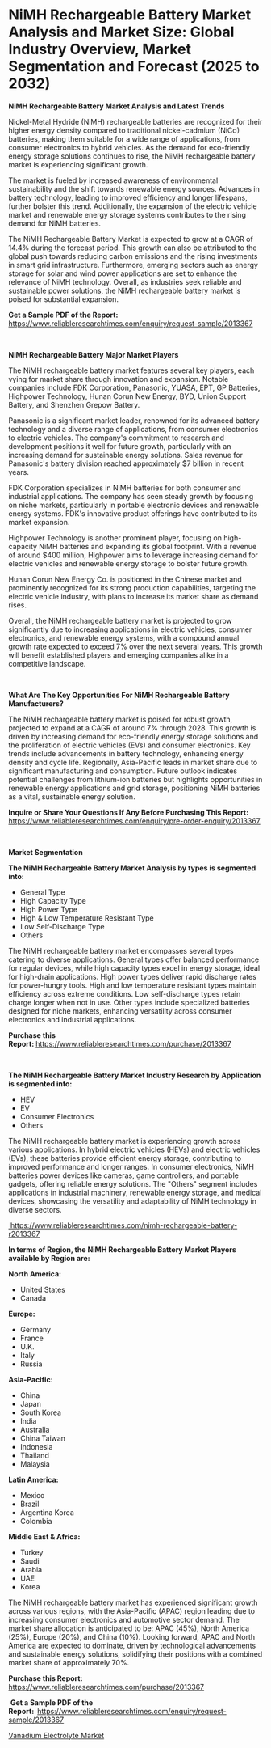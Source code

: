 <p><h1>NiMH Rechargeable Battery Market Analysis and Market Size: Global Industry Overview, Market Segmentation and Forecast (2025 to 2032)</h1></p><p><strong>NiMH Rechargeable Battery Market Analysis and Latest Trends</strong></p>
<p><p>Nickel-Metal Hydride (NiMH) rechargeable batteries are recognized for their higher energy density compared to traditional nickel-cadmium (NiCd) batteries, making them suitable for a wide range of applications, from consumer electronics to hybrid vehicles. As the demand for eco-friendly energy storage solutions continues to rise, the NiMH rechargeable battery market is experiencing significant growth. </p><p>The market is fueled by increased awareness of environmental sustainability and the shift towards renewable energy sources. Advances in battery technology, leading to improved efficiency and longer lifespans, further bolster this trend. Additionally, the expansion of the electric vehicle market and renewable energy storage systems contributes to the rising demand for NiMH batteries.</p><p>The NiMH Rechargeable Battery Market is expected to grow at a CAGR of 14.4% during the forecast period. This growth can also be attributed to the global push towards reducing carbon emissions and the rising investments in smart grid infrastructure. Furthermore, emerging sectors such as energy storage for solar and wind power applications are set to enhance the relevance of NiMH technology. Overall, as industries seek reliable and sustainable power solutions, the NiMH rechargeable battery market is poised for substantial expansion.</p></p>
<p><strong>Get a Sample PDF of the Report:&nbsp;</strong> <a href="https://www.reliableresearchtimes.com/enquiry/request-sample/2013367?utm_campaign=2183&utm_medium=2&utm_source=Github&utm_content=ia&utm_term=13022025&utm_id=nimh-rechargeable-battery">https://www.reliableresearchtimes.com/enquiry/request-sample/2013367</a></p>
<p>&nbsp;</p>
<p><strong>NiMH Rechargeable Battery Major Market Players</strong></p>
<p><p>The NiMH rechargeable battery market features several key players, each vying for market share through innovation and expansion. Notable companies include FDK Corporation, Panasonic, YUASA, EPT, GP Batteries, Highpower Technology, Hunan Corun New Energy, BYD, Union Support Battery, and Shenzhen Grepow Battery.</p><p>Panasonic is a significant market leader, renowned for its advanced battery technology and a diverse range of applications, from consumer electronics to electric vehicles. The company's commitment to research and development positions it well for future growth, particularly with an increasing demand for sustainable energy solutions. Sales revenue for Panasonic's battery division reached approximately $7 billion in recent years.</p><p>FDK Corporation specializes in NiMH batteries for both consumer and industrial applications. The company has seen steady growth by focusing on niche markets, particularly in portable electronic devices and renewable energy systems. FDK's innovative product offerings have contributed to its market expansion.</p><p>Highpower Technology is another prominent player, focusing on high-capacity NiMH batteries and expanding its global footprint. With a revenue of around $400 million, Highpower aims to leverage increasing demand for electric vehicles and renewable energy storage to bolster future growth.</p><p>Hunan Corun New Energy Co. is positioned in the Chinese market and prominently recognized for its strong production capabilities, targeting the electric vehicle industry, with plans to increase its market share as demand rises.</p><p>Overall, the NiMH rechargeable battery market is projected to grow significantly due to increasing applications in electric vehicles, consumer electronics, and renewable energy systems, with a compound annual growth rate expected to exceed 7% over the next several years. This growth will benefit established players and emerging companies alike in a competitive landscape.</p></p>
<p>&nbsp;</p>
<p><strong>What Are The Key Opportunities For NiMH Rechargeable Battery Manufacturers?</strong></p>
<p><p>The NiMH rechargeable battery market is poised for robust growth, projected to expand at a CAGR of around 7% through 2028. This growth is driven by increasing demand for eco-friendly energy storage solutions and the proliferation of electric vehicles (EVs) and consumer electronics. Key trends include advancements in battery technology, enhancing energy density and cycle life. Regionally, Asia-Pacific leads in market share due to significant manufacturing and consumption. Future outlook indicates potential challenges from lithium-ion batteries but highlights opportunities in renewable energy applications and grid storage, positioning NiMH batteries as a vital, sustainable energy solution.</p></p>
<p><strong>Inquire or Share Your Questions If Any Before Purchasing This Report:</strong> <a href="https://www.reliableresearchtimes.com/enquiry/pre-order-enquiry/2013367?utm_campaign=2183&utm_medium=2&utm_source=Github&utm_content=ia&utm_term=13022025&utm_id=nimh-rechargeable-battery">https://www.reliableresearchtimes.com/enquiry/pre-order-enquiry/2013367</a></p>
<p>&nbsp;</p>
<p><strong>Market Segmentation</strong></p>
<p><strong>The NiMH Rechargeable Battery Market Analysis by types is segmented into:</strong></p>
<p><ul><li>General Type</li><li>High Capacity Type</li><li>High Power Type</li><li>High & Low Temperature Resistant Type</li><li>Low Self-Discharge Type</li><li>Others</li></ul></p>
<p><p>The NiMH rechargeable battery market encompasses several types catering to diverse applications. General types offer balanced performance for regular devices, while high capacity types excel in energy storage, ideal for high-drain applications. High power types deliver rapid discharge rates for power-hungry tools. High and low temperature resistant types maintain efficiency across extreme conditions. Low self-discharge types retain charge longer when not in use. Other types include specialized batteries designed for niche markets, enhancing versatility across consumer electronics and industrial applications.</p></p>
<p><strong>Purchase this Report:&nbsp;</strong><a href="https://www.reliableresearchtimes.com/purchase/2013367?utm_campaign=2183&utm_medium=2&utm_source=Github&utm_content=ia&utm_term=13022025&utm_id=nimh-rechargeable-battery">https://www.reliableresearchtimes.com/purchase/2013367</a></p>
<p>&nbsp;</p>
<p><strong>The NiMH Rechargeable Battery Market Industry Research by Application is segmented into:</strong></p>
<p><ul><li>HEV</li><li>EV</li><li>Consumer Electronics</li><li>Others</li></ul></p>
<p><p>The NiMH rechargeable battery market is experiencing growth across various applications. In hybrid electric vehicles (HEVs) and electric vehicles (EVs), these batteries provide efficient energy storage, contributing to improved performance and longer ranges. In consumer electronics, NiMH batteries power devices like cameras, game controllers, and portable gadgets, offering reliable energy solutions. The "Others" segment includes applications in industrial machinery, renewable energy storage, and medical devices, showcasing the versatility and adaptability of NiMH technology in diverse sectors.</p></p>
<p><a href="https://www.reliableresearchtimes.com/nimh-rechargeable-battery-r2013367?utm_campaign=2183&utm_medium=2&utm_source=Github&utm_content=ia&utm_term=13022025&utm_id=nimh-rechargeable-battery">&nbsp;https://www.reliableresearchtimes.com/nimh-rechargeable-battery-r2013367</a></p>
<p><strong>In terms of Region, the NiMH Rechargeable Battery Market Players available by Region are:</strong></p>
<p>
    <p> <strong> North America: </strong>
        <ul>
            <li>United States</li>
            <li>Canada</li>
        </ul>
        </p> 
    <p> <strong> Europe: </strong>
        <ul>
            <li>Germany</li>
            <li>France</li>
            <li>U.K.</li>
            <li>Italy</li>
            <li>Russia</li>
        </ul>
        </p> 
    <p> <strong> Asia-Pacific: </strong>
        <ul>
            <li>China</li>
            <li>Japan</li>
            <li>South Korea</li>
            <li>India</li>
            <li>Australia</li>
            <li>China Taiwan</li>
            <li>Indonesia</li>
            <li>Thailand</li>
            <li>Malaysia</li>
        </ul>
        </p> 
    <p> <strong> Latin America: </strong>
        <ul>
            <li>Mexico</li>
            <li>Brazil</li>
            <li>Argentina Korea</li>
            <li>Colombia</li>
        </ul>
        </p> 
    <p> <strong> Middle East & Africa: </strong>
        <ul>
            <li>Turkey</li>
            <li>Saudi</li>
            <li>Arabia</li>
            <li>UAE</li>
            <li>Korea</li>
        </ul>
    </p>
    </p>
<p><p>The NiMH rechargeable battery market has experienced significant growth across various regions, with the Asia-Pacific (APAC) region leading due to increasing consumer electronics and automotive sector demand. The market share allocation is anticipated to be: APAC (45%), North America (25%), Europe (20%), and China (10%). Looking forward, APAC and North America are expected to dominate, driven by technological advancements and sustainable energy solutions, solidifying their positions with a combined market share of approximately 70%.</p></p>
<p><strong>Purchase this Report: </strong><a href="https://www.reliableresearchtimes.com/purchase/2013367?utm_campaign=2183&utm_medium=2&utm_source=Github&utm_content=ia&utm_term=13022025&utm_id=nimh-rechargeable-battery">https://www.reliableresearchtimes.com/purchase/2013367</a></p>
<p>&nbsp;<strong>Get a Sample PDF of the Report:&nbsp;&nbsp;</strong><a href="https://www.reliableresearchtimes.com/enquiry/request-sample/2013367?utm_campaign=2183&utm_medium=2&utm_source=Github&utm_content=ia&utm_term=13022025&utm_id=nimh-rechargeable-battery">https://www.reliableresearchtimes.com/enquiry/request-sample/2013367</a></p>
<p><strong></strong></p>
<p><p><a href="https://github.com/SanjidaKhan901/Market-Research-Report-List-1/blob/main/vanadium-electrolyte-market.md?utm_campaign=2183&utm_medium=2&utm_source=Github&utm_content=ia&utm_term=13022025&utm_id=nimh-rechargeable-battery">Vanadium Electrolyte Market</a></p></p>